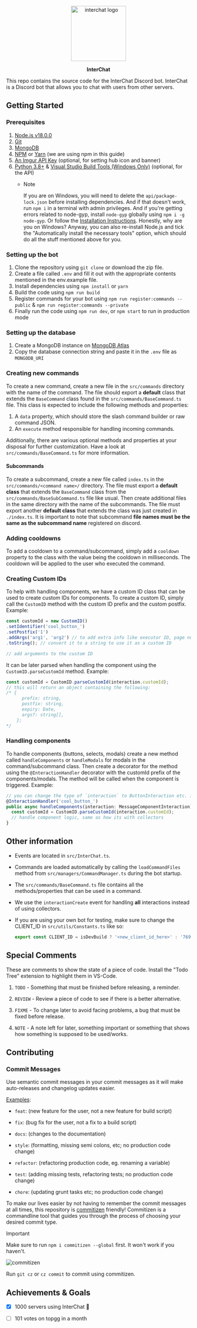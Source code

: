 <p align="center"><img src="https://i.imgur.com/MZiw1Yp.png" alt="interchat logo" width="150px"/></p>

<p align="center"><strong>InterChat</strong></p>

This repo contains the source code for the InterChat Discord bot. InterChat is a Discord bot that allows you to chat with users from other servers.

## Getting Started

### Prerequisites

1. [Node.js v18.0.0](https://nodejs.org/en/download/current/)
2. [Git](https://git-scm.com/downloads)
3. [MongoDB](https://www.mongodb.com/try/download/community)
4. [NPM](https://www.npmjs.com/get-npm) or [Yarn](https://yarnpkg.com/getting-started/install) (we are using npm in this guide)
5. [An Imgur API Key](https://api.imgur.com/oauth2/addclient) (optional, for setting hub icon and banner)
6. [Python 3.8+](https://www.python.org/downloads/) & [Visual Studio Build Tools (Windows Only)](https://visualstudio.microsoft.com/downloads/#build-tools-for-visual-studio-2019) (optional, for the API)
    * > [!NOTE]
      > If you are on Windows, you will need to delete the `api/package-lock.json` before installing dependencies. And if that doesn't work, run `npm i` in a terminal with admin privileges. And if you're getting errors related to node-gyp, install `node-gyp` globally using `npm i -g node-gyp`. Or follow the [Installation Instructions](https://github.com/nodejs/node-gyp?tab=readme-ov-file#on-windows). Honestly, why are you on Windows? Anyway, you can also re-install Node.js and tick the "Automatically install the necessary tools" option, which should do all the stuff mentioned above for you.

### Setting up the bot

1. Clone the repository using `git clone` or download the zip file.
2. Create a file called `.env` and fill it out with the appropriate contents mentioned in the env.example file.
3. Install dependencies using `npm install` or `yarn`
4. Build the code using `npm run build`
5. Register commands for your bot using `npm run register:commands --public` & `npm run register:commands --private`
6. Finally run the code using `npm run dev`, or `npm start` to run in production mode

### Setting up the database

1. Create a MongoDB instance on [MongoDB Atlas](https://www.mongodb.com/cloud/atlas/register)
2. Copy the database connection string and paste it in the `.env` file as `MONGODB_URI`

### Creating new commands

To create a new command, create a new file in the `src/commands` directory with the name of the command. The file should export a **default** class that extends the `BaseCommand` class found in the `src/commands/BaseCommand.ts` file. This class is expected to include the following methods and properties:

1. A `data` property, which should store the slash command builder or raw command JSON.
2. An `execute` method responsible for handling incoming commands.

Additionally, there are various optional methods and properties at your disposal for further customization. Have a look at `src/commands/BaseCommand.ts` for more information.

#### Subcommands

To create a subcommand, create a new file called `index.ts` in the `src/commands/<command name>/` directory. The file must export a **default class** that extends the `BaseCommand` class from the `src/commands/BaseSubCommand.ts` file like usual. Then create additional files in the same directory with the name of the subcommands. The file must export another **default class** that extends the class was just created in `./index.ts`. It is important to note that subcommand **file names must be the same as the subcommand name** registered on discord.

### Adding cooldowns

To add a cooldown to a command/subcommand, simply add a `cooldown` property to the class with the value being the cooldown in milliseconds. The cooldown will be applied to the user who executed the command.

### Creating Custom IDs

To help with handling components, we have a custom ID class that can be used to create custom IDs for components. To create a custom ID, simply call the `CustomID` method with the custom ID prefix and the custom postfix. Example:

```ts
const customId = new CustomID()
.setIdentifier('cool_button_')
.setPostfix('1')
.addArgs('arg1', 'arg2') // to add extra info like executor ID, page number, etc.
.toString(); // convert it to a string to use it as a custom ID

// add arguments to the custom ID

```

It can be later parsed when handling the component using the `CustomID.parseCustomId` method. Example:

```ts
const customId = CustomID.parseCustomId(interaction.customId);
// this will return an object containing the following:
/* {
      prefix: string,
      postfix: string,
      expiry: Date,
      args?: string[],
    };
*/
```

### Handling components

To handle components (buttons, selects, modals) create a new method called `handleComponents` or `handleModals` for modals in the command/subcommand class. Then create a decorator for the method using the `@InteractionHandler` decorator with the customId prefix of the components/modals. The method will be called when the component is triggered. Example:

```ts
// you can change the type of `interaction` to ButtonInteraction etc. if you are aware of the type of component
@InteractionHandler('cool_button_')
public async handleComponents(interaction: MessageComponentInteraction) { 
  const customId = CustomID.parseCustomId(interaction.customId);
  // handle component logic, same as how its with collectors
}
```

## Other information

* Events are located in `src/InterChat.ts`.
* Commands are loaded automatically by calling the `loadCommandFiles` method from `src/managers/CommandManager.ts` during the bot startup.
* The `src/commands/BaseCommand.ts` file contains all the methods/properties that can be used in a command.
* We use the `interactionCreate` event for handling **all** interactions instead of using collectors.
* If you are using your own bot for testing, make sure to change the CLIENT_ID in `src/utils/Constants.ts` like so:

  ```ts
  export const CLIENT_ID = isDevBuild ? '<new_client_id_here>' : '769921109209907241';
  ```

## Special Comments

These are comments to show the state of a piece of code. Install
the "Todo Tree" extension to highlight them in VS-Code.

1. `TODO` - Something that must be finished before releasing, a reminder.

2. `REVIEW` - Review a piece of code to see if there is a better alternative.

3. `FIXME` - To change later to avoid facing problems, a bug that must be fixed before release.

4. `NOTE` - A note left for later, something important or something that shows how something is supposed to be used/works.

## Contributing

### Commit Messages

Use semantic commit messages in your commit messages as it will make auto-releases and changelog updates easier.

[Examples](https://gist.github.com/joshbuchea/6f47e86d2510bce28f8e7f42ae84c716):

* `feat`: (new feature for the user, not a new feature for build script)

* `fix`: (bug fix for the user, not a fix to a build script)

* `docs`: (changes to the documentation)

* `style`: (formatting, missing semi colons, etc; no production code change)

* `refactor`: (refactoring production code, eg. renaming a variable)

* `test`: (adding missing tests, refactoring tests; no production code change)

* `chore`: (updating grunt tasks etc; no production code change)

To make our lives easier by not having to remember the commit messages at all times, this repository is [commitizen](https://www.npmjs.com/package/commitizen) friendly! Commitizen is a commandline tool that guides you through the process of choosing your desired commit type.

> [!IMPORTANT]
> Make sure to run `npm i commitizen --global` first. It won't work if you haven't.

![commitizen](https://commitizen-tools.github.io/commitizen/images/demo.gif)

Run `git cz` or `cz commit` to commit using commitizen.

## Achievements & Goals

* [x] 1000 servers using InterChat 🎉

* [ ] 101 votes on topgg in a month
